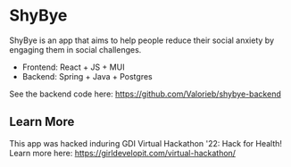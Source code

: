 # ShyBye

ShyBye is an app that aims to help people reduce their social anxiety by engaging them in social challenges.

- Frontend: React + JS + MUI
- Backend: Spring + Java + Postgres

See the backend code here: https://github.com/Valorieb/shybye-backend

## Learn More

This app was hacked induring GDI Virtual Hackathon '22: Hack for Health! 
Learn more here: https://girldevelopit.com/virtual-hackathon/